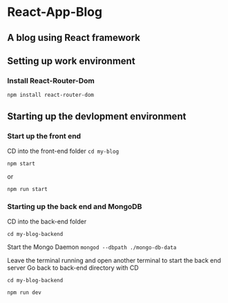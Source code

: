 # React-App-Blog
 A blog using React framework
---
## Setting up work environment

### Install React-Router-Dom
`npm install react-router-dom`

## Starting up the devlopment environment

### Start up the front end
CD into the front-end folder
`cd my-blog`

`npm start`

or 

`npm run start`

### Starting up the back end and MongoDB
CD into the back-end folder

`cd my-blog-backend`

Start the Mongo Daemon
`mongod --dbpath ./mongo-db-data`

Leave the terminal running and open another terminal to start the back end server
Go back to back-end directory with CD

`cd my-blog-backend`

`npm run dev`